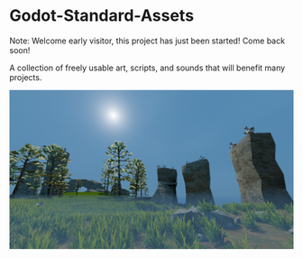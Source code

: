 # Godot-Standard-Assets

Note: Welcome early visitor, this project has just been started! Come back soon!

A collection of freely usable art, scripts, and sounds that will benefit many projects.

![demo](./Documentation/Image/demo.png)

